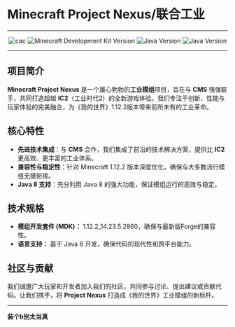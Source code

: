 # Minecraft Project Nexus/联合工业

---

<p align="center">
  <img src="https://img.shields.io/badge/CIP with CMS-0080FF" alt="cac"/>
  <img src="https://img.shields.io/badge/MDK-1.12.2_14.23.5.2860-brown" alt="Minecraft Development Kit Version"/>
  <img src="https://img.shields.io/badge/Java-8U371-00CC00" alt="Java Version"/>
  <img src="https://img.shields.io/badge/LICENSE-MIT-0080FF" alt="Java Version"/>
</p>

---

## 项目简介
**Minecraft Project Nexus** 是一个雄心勃勃的**工业模组**项目，旨在与 **CMS** 强强联手，共同打造超越 **IC2**（工业时代2）的全新游戏体验。我们专注于创新、性能与玩家体验的完美融合，为《我的世界》1.12.2版本带来前所未有的工业革命。

## 核心特性
- **先进技术集成**：与 **CMS** 合作，我们集成了前沿的技术解决方案，提供比 **IC2** 更高效、更丰富的工业体系。
- **兼容性与稳定性**：针对 Minecraft 1.12.2 版本深度优化，确保与大多数流行模组无缝衔接。
- **Java 8 支持**：充分利用 Java 8 的强大功能，保证模组运行的高效与稳定。

## 技术规格
- **模组开发套件 (MDK)：** 1.12.2_14.23.5.2860，确保与最新版Forge的兼容性。
- **语言支持：** 基于 Java 8 开发，确保代码的现代性和跨平台能力。

## 社区与贡献
我们诚邀广大玩家和开发者加入我们的社区，共同参与讨论、提出建议或贡献代码。让我们携手，将 **Project Nexus** 打造成《我的世界》工业模组的新标杆。


---
**装个b别太当真**


